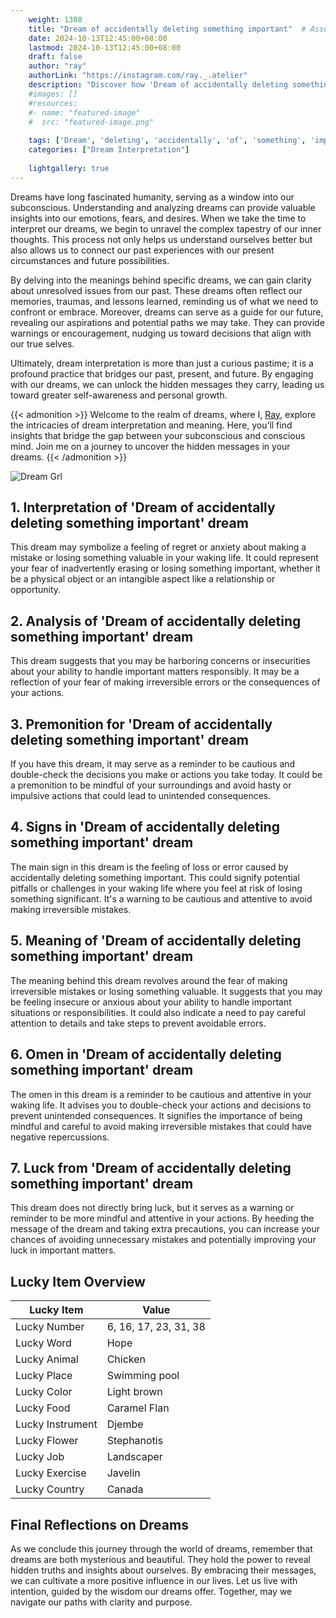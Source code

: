 ```yaml
---
    weight: 1308
    title: "Dream of accidentally deleting something important"  # Assuming 'title' column exists
    date: 2024-10-13T12:45:00+08:00
    lastmod: 2024-10-13T12:45:00+08:00
    draft: false
    author: "ray"
    authorLink: "https://instagram.com/ray._.atelier"
    description: "Discover how 'Dream of accidentally deleting something important' can interpret your future and uncover its significant meanings in your life."
    #images: []
    #resources:
    #- name: "featured-image"
    #  src: "featured-image.png"
    
    tags: ['Dream', 'deleting', 'accidentally', 'of', 'something', 'important']
    categories: ["Dream Interpretation"]
    
    lightgallery: true
---
```

    
Dreams have long fascinated humanity, serving as a window into our subconscious. Understanding and analyzing dreams can provide valuable insights into our emotions, fears, and desires. When we take the time to interpret our dreams, we begin to unravel the complex tapestry of our inner thoughts. This process not only helps us understand ourselves better but also allows us to connect our past experiences with our present circumstances and future possibilities.

By delving into the meanings behind specific dreams, we can gain clarity about unresolved issues from our past. These dreams often reflect our memories, traumas, and lessons learned, reminding us of what we need to confront or embrace. Moreover, dreams can serve as a guide for our future, revealing our aspirations and potential paths we may take. They can provide warnings or encouragement, nudging us toward decisions that align with our true selves.

Ultimately, dream interpretation is more than just a curious pastime; it is a profound practice that bridges our past, present, and future. By engaging with our dreams, we can unlock the hidden messages they carry, leading us toward greater self-awareness and personal growth.

{{< admonition >}}
Welcome to the realm of dreams, where I, [Ray](https://instagram.com/ray._.atelier), explore the intricacies of dream interpretation and meaning. Here, you’ll find insights that bridge the gap between your subconscious and conscious mind. Join me on a journey to uncover the hidden messages in your dreams.
{{< /admonition >}}

![Dream Grl](https://cdn.pixabay.com/photo/2017/11/02/03/35/gothic-2910057_1280.jpg "Dream Grl")

## 1. Interpretation of 'Dream of accidentally deleting something important' dream

This dream may symbolize a feeling of regret or anxiety about making a mistake or losing something valuable in your waking life. It could represent your fear of inadvertently erasing or losing something important, whether it be a physical object or an intangible aspect like a relationship or opportunity.

## 2. Analysis of 'Dream of accidentally deleting something important' dream

This dream suggests that you may be harboring concerns or insecurities about your ability to handle important matters responsibly. It may be a reflection of your fear of making irreversible errors or the consequences of your actions.

## 3. Premonition for 'Dream of accidentally deleting something important' dream

If you have this dream, it may serve as a reminder to be cautious and double-check the decisions you make or actions you take today. It could be a premonition to be mindful of your surroundings and avoid hasty or impulsive actions that could lead to unintended consequences.

## 4. Signs in 'Dream of accidentally deleting something important' dream

The main sign in this dream is the feeling of loss or error caused by accidentally deleting something important. This could signify potential pitfalls or challenges in your waking life where you feel at risk of losing something significant. It's a warning to be cautious and attentive to avoid making irreversible mistakes.

## 5. Meaning of 'Dream of accidentally deleting something important' dream

The meaning behind this dream revolves around the fear of making irreversible mistakes or losing something valuable. It suggests that you may be feeling insecure or anxious about your ability to handle important situations or responsibilities. It could also indicate a need to pay careful attention to details and take steps to prevent avoidable errors.

## 6. Omen in 'Dream of accidentally deleting something important' dream

The omen in this dream is a reminder to be cautious and attentive in your waking life. It advises you to double-check your actions and decisions to prevent unintended consequences. It signifies the importance of being mindful and careful to avoid making irreversible mistakes that could have negative repercussions.

## 7. Luck from 'Dream of accidentally deleting something important' dream

This dream does not directly bring luck, but it serves as a warning or reminder to be more mindful and attentive in your actions. By heeding the message of the dream and taking extra precautions, you can increase your chances of avoiding unnecessary mistakes and potentially improving your luck in important matters.

## Lucky Item Overview
| Lucky Item          | Value              |
|---------------|--------------------|
| Lucky Number        | 6, 16, 17, 23, 31, 38  |
| Lucky Word          | Hope |
| Lucky Animal        | Chicken |
| Lucky Place         | Swimming pool     |
| Lucky Color         | Light brown     |
| Lucky Food          | Caramel Flan      |
| Lucky Instrument    | Djembe |
| Lucky Flower        | Stephanotis    |
| Lucky Job           | Landscaper       |
| Lucky Exercise      | Javelin  |
| Lucky Country       | Canada    |


##  Final Reflections on Dreams

As we conclude this journey through the world of dreams, remember that dreams are both mysterious and beautiful. They hold the power to reveal hidden truths and insights about ourselves. By embracing their messages, we can cultivate a more positive influence in our lives. Let us live with intention, guided by the wisdom our dreams offer. Together, may we navigate our paths with clarity and purpose.
